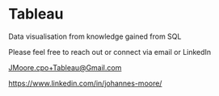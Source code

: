 # Tableau
Data visualisation from knowledge gained from SQL

Please feel free to reach out or connect via email or LinkedIn

JMoore.cpo+Tableau@Gmail.com

https://www.linkedin.com/in/johannes-moore/
